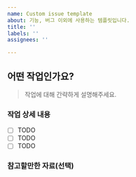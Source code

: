 ```yaml
---
name: Custom issue template
about: 기능, 버그 이외에 사용하는 템플릿입니다.
title: ''
labels: ''
assignees: ''

---
```


## 어떤 작업인가요?

> 작업에 대해 간략하게 설명해주세요.

### 작업 상세 내용

- [ ] TODO
- [ ] TODO
- [ ] TODO

### 참고할만한 자료(선택)
